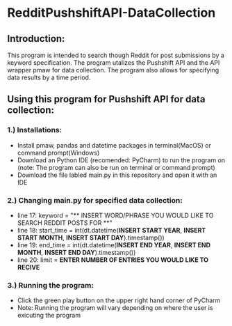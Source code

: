 # RedditPushshiftAPI-DataCollection

## Introduction:
This program is intended to search though Reddit for post submissions by a keyword specification. The program utalizes the Pushshift API and the API wrapper pmaw for data collection. The program also allows for specifying data results by a time period.

## Using this program for Pushshift API for data collection:

### 1.) Installations:
- Install pmaw, pandas and datetime packages in terminal(MacOS) or command prompt(Windows)
- Download an Python IDE (recomended: PyCharm) to run the program on (note: The program can also be run on terminal or command prompt)
- Download the file labled main.py in this repository and open it with an IDE

### 2.) Changing main.py for specified data collection:
- line 17: keyword = "** INSERT WORD/PHRASE YOU WOULD LIKE TO SEARCH REDDIT POSTS FOR **"
- line 18: start_time = int(dt.datetime(**INSERT START YEAR**, **INSERT START MONTH**, **INSERT START DAY**).timestamp())
- line 19: end_time = int(dt.datetime(**INSERT END YEAR**, **INSERT END MONTH**, **INSERT END DAY**).timestamp())
- line 20: limit = **ENTER NUMBER OF ENTRIES YOU WOULD LIKE TO RECIVE**

### 3.) Running the program:
- Click the green play button on the upper right hand corner of PyCharm 
- Note: Running the program will vary depending on where the user is exicuting the program
